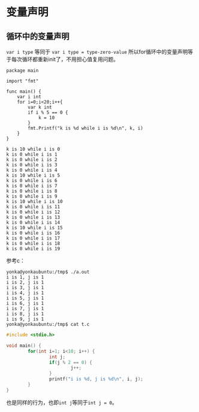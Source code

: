

# 变量声明

## 循环中的变量声明

`var i type` 等同于 `var i type = type-zero-value`
所以for循环中的变量声明等于每次循环都重新init了，不用担心值复用问题。

```golang
package main

import "fmt"

func main() {
    var i int
    for i=0;i<20;i++{
        var k int
        if i % 5 == 0 {
            k = 10
        }
        fmt.Printf("k is %d while i is %d\n", k, i)
    }
}
```

```
k is 10 while i is 0
k is 0 while i is 1
k is 0 while i is 2
k is 0 while i is 3
k is 0 while i is 4
k is 10 while i is 5
k is 0 while i is 6
k is 0 while i is 7
k is 0 while i is 8
k is 0 while i is 9
k is 10 while i is 10
k is 0 while i is 11
k is 0 while i is 12
k is 0 while i is 13
k is 0 while i is 14
k is 10 while i is 15
k is 0 while i is 16
k is 0 while i is 17
k is 0 while i is 18
k is 0 while i is 19
```

参考c：
```
yonka@yonkaubuntu:/tmp$ ./a.out 
i is 1, j is 1
i is 2, j is 1
i is 3, j is 1
i is 4, j is 1
i is 5, j is 1
i is 6, j is 1
i is 7, j is 1
i is 8, j is 1
i is 9, j is 1
yonka@yonkaubuntu:/tmp$ cat t.c
```
```c
#include <stdio.h>

void main() {
        for(int i=1; i<10; i++) {
                int j;
                if(j % 2 == 0) {
                        j++;
                }
                printf("i is %d, j is %d\n", i, j);
        }
}
```
也是同样的行为，也即`int j`等同于`int j = 0`。

